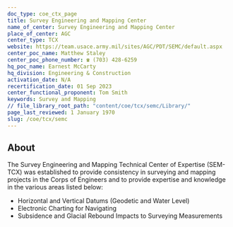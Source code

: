 ```yaml
---
doc_type: coe_ctx_page
title: Survey Engineering and Mapping Center
name_of_center: Survey Engineering and Mapping Center
place_of_center: AGC
center_type: TCX
website: https://team.usace.army.mil/sites/AGC/PDT/SEMC/default.aspx
center_poc_name: Matthew Staley
center_poc_phone_number: ☎ (703) 428-6259
hq_poc_name: Earnest McCarty
hq_division: Engineering & Construction
activation_date: N/A
recertification_date: 01 Sep 2023
center_functional_proponent: Tom Smith
keywords: Survey and Mapping
// file_library_root_path: "content/coe/tcx/semc/Library/"
page_last_reviewed: 1 January 1970
slug: /coe/tcx/semc
---
```


## About

The Survey Engineering and Mapping Technical Center of Expertise (SEM-TCX) was established to provide consistency in surveying and mapping projects in the Corps of Engineers and to provide expertise and knowledge in the various areas listed below:
<ul>
	<li>Horizontal and Vertical Datums (Geodetic and Water Level)</li>
	<li>Electronic Charting for Navigating</li>
	<li>Subsidence and Glacial Rebound Impacts to Surveying Measurements</li>
</ul>


